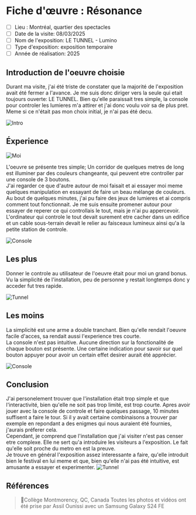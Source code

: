# Fiche d'œuvre : Résonance
- [ ] Lieu : Montréal, quartier des spectacles
- [ ] Date de la visite: 08/03/2025 
- [ ] Nom de l'exposition: LE TUNNEL - Lumino
- [ ] Type d'exposition: exposition temporaire 
- [ ] Année de réalisation: 2025 

## Introduction de l'oeuvre choisie

Durant ma visite, j'ai été triste de constater que la majorité de l'exposition avait été fermer a l'avance. Je me suis donc diriger vers la seule qui etait toujours ouverte: LE TUNNEL. Bien qu'elle paraissait tres simple, la console pour controler les lumieres m'a attirer et j'ai donc voulu voir sa de plus pret. Meme si ce n'était pas mon choix initial, je n'ai pas été decu. <br>

![Intro](.//Medias/Intro.jpg) <br>

## Éxperience

![Moi](.//Medias/Moi.jpg) <br>

L'oeuvre se présente tres simple; Un corridor de quelques metres de long est illuminer par des couleurs changeante, qui peuvent etre controller par une console de 3 boutons. <br>
J'ai regarder ce que d'autre autour de moi faisait et ai essayer moi meme quelques manipulation en essayant de faire un beau mélange de couleurs. <br>
Au bout de quelques minutes, j'ai pu faire des jeux de lumieres et ai compris comment tout fonctionnait. Je me suis ensuite promener autour pour essayer de reperer ce qui controllais le tout, mais je n'ai pu appercevoir. L'ordinateur qui controle le tout devait surement etre cacher dans un edifice et un cable sous-terrain devait le relier au faisceaux lumineux ainsi qu'a la petite station de controle.  

![Console](.//Medias/Console.jpg) <br>

## Les plus

Donner le controle au utilisateur de l'oeuvre était pour moi un grand bonus. <br>
Vu la simplicité de l'installation, peu de personne y restait longtemps donc y acceder fut tres rapide. <br>

![Tunnel](.//Medias/Tunnel.jpg) <br>

## Les moins
La simplicité est une arme a double tranchant. Bien qu'elle rendait l'oeuvre facile d'acces, sa rendait aussi l'experience tres courte. <br>
La console n'est pas intuitive. Aucune direction sur la fonctionalité de chaque bouton est présente. Une certaine indication pour savoir sur quel bouton appuyer pour avoir un certain effet desirer aurait été apprécier. <br>

![Console](.//Medias/Console.jpg) <br>

## Conclusion

J'ai personelement trouver que l'installation était trop simple et que l'interactivité, bien qu'elle ne soit pas trop limité, est trop courte. Apres avoir jouer avec la console de controle et faire quelques passage, 10 minutes suffisent a faire le tour. Si il y avait certaine combinaisons a trouver par exemple en repondant a des enigmes qui nous auraient été fournies, j'aurais préferer cela. <br>
Cependant, je comprend que l'installation que j'ai visiter n'est pas censer etre complexe. Elle ne sert qu'a introduire les visiteurs a l'exposition. Le fait qu'elle soit proche du metro en est la preuve. <br>
Je trouve en général l'exposition assez interessante a faire, qu'elle introduit bien le festival en lui meme et que, bien qu'elle n'ai pas été intuitive, est amusante a essayer et experimenter. 
![Tunnel](.//Medias/Tunnel.jpg)


## Références
> 📍Collège Montmorency, QC, Canada
> Toutes les photos et vidéos ont été prise par Assil Ounissi avec un Samsung Galaxy S24 FE
